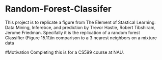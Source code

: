 # Random-Forest-Classifer
 This project is to replicate a figure from The Element of Stastical Learning: Data Mining, Inferebce, and prediction by Trevor Hastie, Robert Tibshirani, Jerome Friedman. Specifally it is the replication of a random forest Classifier (Figure 15.11)in comparison to a 3 nearest neighbors on a mixture data
 
 #Motivation
 Completing this is for a CS599 course at NAU. 
 
